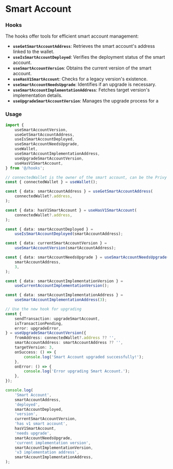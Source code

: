 # Smart Account

### Hooks

The hooks offer tools for efficient smart account management:

* **`useGetSmartAccountAddress`**: Retrieves the smart account's address linked to the wallet.
* **`useIsSmartAccountDeployed`**: Verifies the deployment status of the smart account.
* **`useSmartAccountVersion`**: Obtains the current version of the smart account.
* **`useHasV1SmartAccount`**: Checks for a legacy version's existence.
* **`useSmartAccountNeedsUpgrade`**: Identifies if an upgrade is necessary.
* **`useSmartAccountImplementationAddress`**: Fetches target version's implementation details.
* **`useUpgradeSmartAccountVersion`**: Manages the upgrade process for a

### Usage

```typescript
import {
    useSmartAccountVersion,
    useGetSmartAccountAddress,
    useIsSmartAccountDeployed,
    useSmartAccountNeedsUpgrade,
    useWallet,
    useSmartAccountImplementationAddress,
    useUpgradeSmartAccountVersion,
    useHasV1SmartAccount,
} from '@/hooks';

// connectedWallet is the owner of the smart account, can be the Privy embedded wallet or VeWorld
const { connectedWallet } = useWallet();

const { data: smartAccountAddress } = useGetSmartAccountAddress(
    connectedWallet?.address,
);

const { data: hasV1SmartAccount } = useHasV1SmartAccount(
    connectedWallet?.address,
);

const { data: smartAccountDeployed } =
    useIsSmartAccountDeployed(smartAccountAddress);

const { data: currentSmartAccountVersion } =
    useSmartAccountVersion(smartAccountAddress);

const { data: smartAccountNeedsUpgrade } = useSmartAccountNeedsUpgrade(
    smartAccountAddress,
    3,
);

const { data: smartAccountImplementationVersion } =
    useCurrentAccountImplementationVersion();

const { data: smartAccountImplementationAddress } =
    useSmartAccountImplementationAddress(3);

// Use the new hook for upgrading
const {
    sendTransaction: upgradeSmartAccount,
    isTransactionPending,
    error: upgradeError,
} = useUpgradeSmartAccountVersion({
    fromAddress: connectedWallet?.address ?? '',
    smartAccountAddress: smartAccountAddress ?? '',
    targetVersion: 3,
    onSuccess: () => {
        console.log('Smart Account upgraded successfully!');
    },
    onError: () => {
        console.log('Error upgrading Smart Account.');
    },
});

console.log(
    'Smart Account',
    smartAccountAddress,
    'deployed',
    smartAccountDeployed,
    'version',
    currentSmartAccountVersion,
    'has v1 smart account',
    hasV1SmartAccount,
    'needs upgrade',
    smartAccountNeedsUpgrade,
    'current implementation version',
    smartAccountImplementationVersion,
    'v3 implementation address',
    smartAccountImplementationAddress,
);
```
